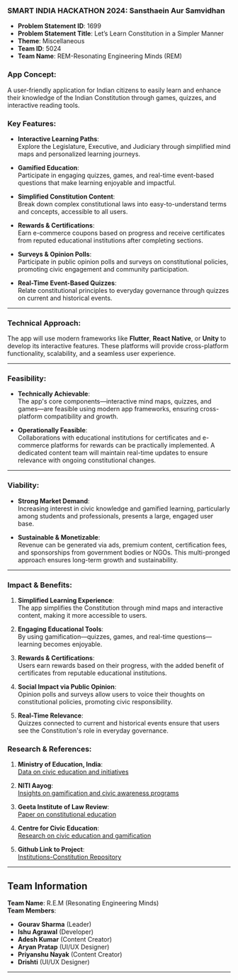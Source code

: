 ### SMART INDIA HACKATHON 2024: **Sansthaein Aur Samvidhan**
- **Problem Statement ID**: 1699
- **Problem Statement Title**: Let’s Learn Constitution in a Simpler Manner
- **Theme**: Miscellaneous
- **Team ID**: 5024
- **Team Name**: REM-Resonating Engineering Minds (REM)

### App Concept:
A user-friendly application for Indian citizens to easily learn and enhance their knowledge of the Indian Constitution through games, quizzes, and interactive reading tools.

### Key Features:
- **Interactive Learning Paths**:  
  Explore the Legislature, Executive, and Judiciary through simplified mind maps and personalized learning journeys.
  
- **Gamified Education**:  
  Participate in engaging quizzes, games, and real-time event-based questions that make learning enjoyable and impactful.

- **Simplified Constitution Content**:  
  Break down complex constitutional laws into easy-to-understand terms and concepts, accessible to all users.

- **Rewards & Certifications**:  
  Earn e-commerce coupons based on progress and receive certificates from reputed educational institutions after completing sections.

- **Surveys & Opinion Polls**:  
  Participate in public opinion polls and surveys on constitutional policies, promoting civic engagement and community participation.

- **Real-Time Event-Based Quizzes**:  
  Relate constitutional principles to everyday governance through quizzes on current and historical events.

---

### Technical Approach:
The app will use modern frameworks like **Flutter**, **React Native**, or **Unity** to develop its interactive features. These platforms will provide cross-platform functionality, scalability, and a seamless user experience.

---

### Feasibility:
- **Technically Achievable**:  
  The app's core components—interactive mind maps, quizzes, and games—are feasible using modern app frameworks, ensuring cross-platform compatibility and growth.

- **Operationally Feasible**:  
  Collaborations with educational institutions for certificates and e-commerce platforms for rewards can be practically implemented. A dedicated content team will maintain real-time updates to ensure relevance with ongoing constitutional changes.

---

### Viability:
- **Strong Market Demand**:  
  Increasing interest in civic knowledge and gamified learning, particularly among students and professionals, presents a large, engaged user base.

- **Sustainable & Monetizable**:  
  Revenue can be generated via ads, premium content, certification fees, and sponsorships from government bodies or NGOs. This multi-pronged approach ensures long-term growth and sustainability.

---

### Impact & Benefits:
1. **Simplified Learning Experience**:  
   The app simplifies the Constitution through mind maps and interactive content, making it more accessible to users.

2. **Engaging Educational Tools**:  
   By using gamification—quizzes, games, and real-time questions—learning becomes enjoyable.

3. **Rewards & Certifications**:  
   Users earn rewards based on their progress, with the added benefit of certificates from reputable educational institutions.

4. **Social Impact via Public Opinion**:  
   Opinion polls and surveys allow users to voice their thoughts on constitutional policies, promoting civic responsibility.

5. **Real-Time Relevance**:  
   Quizzes connected to current and historical events ensure that users see the Constitution's role in everyday governance.

### Research & References:
1. **Ministry of Education, India**:  
   [Data on civic education and initiatives](https://www.education.gov.in)

2. **NITI Aayog**:  
   [Insights on gamification and civic awareness programs](https://niti.gov.in/publications)

3. **Geeta Institute of Law Review**:  
   [Paper on constitutional education](https://gehulawreview.com/wp-content/uploads/2021/10/GLR2P1.pdf)

4. **Centre for Civic Education**:  
   [Research on civic education and gamification](https://www.civiced.org/research/research_by_topic)

5. **Github Link to Project**:  
   [Institutions-Constitution Repository](https://github.com/gouravsharma-00/Institutions-Constitution)
---

## Team Information

**Team Name**: R.E.M (Resonating Engineering Minds)  
**Team Members**:

- **Gourav Sharma** (Leader)
- **Ishu Agrawal** (Developer)
- **Adesh Kumar** (Content Creator)
- **Aryan Pratap** (UI/UX Designer)
- **Priyanshu Nayak** (Content Creator)
- **Drishti** (UI/UX Designer)

---
